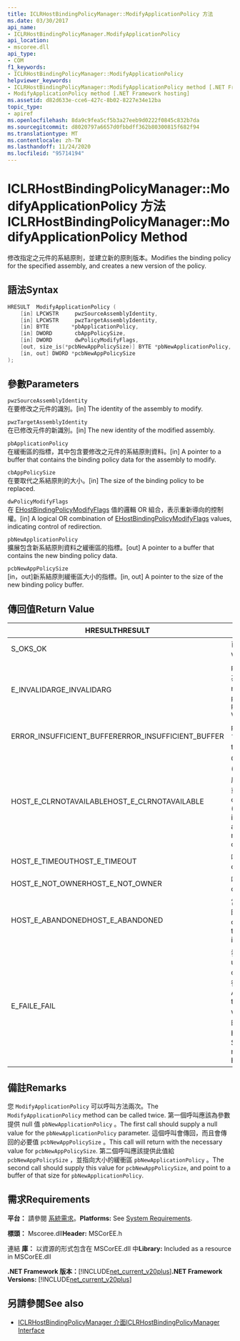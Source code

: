 ```yaml
---
title: ICLRHostBindingPolicyManager::ModifyApplicationPolicy 方法
ms.date: 03/30/2017
api_name:
- ICLRHostBindingPolicyManager.ModifyApplicationPolicy
api_location:
- mscoree.dll
api_type:
- COM
f1_keywords:
- ICLRHostBindingPolicyManager::ModifyApplicationPolicy
helpviewer_keywords:
- ICLRHostBindingPolicyManager::ModifyApplicationPolicy method [.NET Framework hosting]
- ModifyApplicationPolicy method [.NET Framework hosting]
ms.assetid: d82d633e-cce6-427c-8b02-8227e34e12ba
topic_type:
- apiref
ms.openlocfilehash: 8da9c9fea5cf5b3a27eeb9d0222f0845c832b7da
ms.sourcegitcommit: d8020797a6657d0fbbdff362b80300815f682f94
ms.translationtype: MT
ms.contentlocale: zh-TW
ms.lasthandoff: 11/24/2020
ms.locfileid: "95714194"
---
```

# <a name="iclrhostbindingpolicymanagermodifyapplicationpolicy-method"></a><span data-ttu-id="3d194-102">ICLRHostBindingPolicyManager::ModifyApplicationPolicy 方法</span><span class="sxs-lookup"><span data-stu-id="3d194-102">ICLRHostBindingPolicyManager::ModifyApplicationPolicy Method</span></span>

<span data-ttu-id="3d194-103">修改指定之元件的系結原則，並建立新的原則版本。</span><span class="sxs-lookup"><span data-stu-id="3d194-103">Modifies the binding policy for the specified assembly, and creates a new version of the policy.</span></span>  
  
## <a name="syntax"></a><span data-ttu-id="3d194-104">語法</span><span class="sxs-lookup"><span data-stu-id="3d194-104">Syntax</span></span>  
  
```cpp  
HRESULT  ModifyApplicationPolicy (  
    [in] LPCWSTR     pwzSourceAssemblyIdentity,
    [in] LPCWSTR     pwzTargetAssemblyIdentity,  
    [in] BYTE       *pbApplicationPolicy,  
    [in] DWORD       cbAppPolicySize,  
    [in] DWORD       dwPolicyModifyFlags,  
    [out, size_is(*pcbNewAppPolicySize)] BYTE *pbNewApplicationPolicy,
    [in, out] DWORD *pcbNewAppPolicySize  
);  
```  
  
## <a name="parameters"></a><span data-ttu-id="3d194-105">參數</span><span class="sxs-lookup"><span data-stu-id="3d194-105">Parameters</span></span>  

 `pwzSourceAssemblyIdentity`  
 <span data-ttu-id="3d194-106">在要修改之元件的識別。</span><span class="sxs-lookup"><span data-stu-id="3d194-106">[in] The identity of the assembly to modify.</span></span>  
  
 `pwzTargetAssemblyIdentity`  
 <span data-ttu-id="3d194-107">在已修改元件的新識別。</span><span class="sxs-lookup"><span data-stu-id="3d194-107">[in] The new identity of the modified assembly.</span></span>  
  
 `pbApplicationPolicy`  
 <span data-ttu-id="3d194-108">在緩衝區的指標，其中包含要修改之元件的系結原則資料。</span><span class="sxs-lookup"><span data-stu-id="3d194-108">[in] A pointer to a buffer that contains the binding policy data for the assembly to modify.</span></span>  
  
 `cbAppPolicySize`  
 <span data-ttu-id="3d194-109">在要取代之系結原則的大小。</span><span class="sxs-lookup"><span data-stu-id="3d194-109">[in] The size of the binding policy to be replaced.</span></span>  
  
 `dwPolicyModifyFlags`  
 <span data-ttu-id="3d194-110">在 [EHostBindingPolicyModifyFlags](ehostbindingpolicymodifyflags-enumeration.md) 值的邏輯 OR 組合，表示重新導向的控制權。</span><span class="sxs-lookup"><span data-stu-id="3d194-110">[in] A logical OR combination of [EHostBindingPolicyModifyFlags](ehostbindingpolicymodifyflags-enumeration.md) values, indicating control of redirection.</span></span>  
  
 `pbNewApplicationPolicy`  
 <span data-ttu-id="3d194-111">擴展包含新系結原則資料之緩衝區的指標。</span><span class="sxs-lookup"><span data-stu-id="3d194-111">[out] A pointer to a buffer that contains the new binding policy data.</span></span>  
  
 `pcbNewAppPolicySize`  
 <span data-ttu-id="3d194-112">[in，out]新系結原則緩衝區大小的指標。</span><span class="sxs-lookup"><span data-stu-id="3d194-112">[in, out] A pointer to the size of the new binding policy buffer.</span></span>  
  
## <a name="return-value"></a><span data-ttu-id="3d194-113">傳回值</span><span class="sxs-lookup"><span data-stu-id="3d194-113">Return Value</span></span>  
  
|<span data-ttu-id="3d194-114">HRESULT</span><span class="sxs-lookup"><span data-stu-id="3d194-114">HRESULT</span></span>|<span data-ttu-id="3d194-115">描述</span><span class="sxs-lookup"><span data-stu-id="3d194-115">Description</span></span>|  
|-------------|-----------------|  
|<span data-ttu-id="3d194-116">S_OK</span><span class="sxs-lookup"><span data-stu-id="3d194-116">S_OK</span></span>|<span data-ttu-id="3d194-117">已成功修改原則。</span><span class="sxs-lookup"><span data-stu-id="3d194-117">The policy was modified successfully.</span></span>|  
|<span data-ttu-id="3d194-118">E_INVALIDARG</span><span class="sxs-lookup"><span data-stu-id="3d194-118">E_INVALIDARG</span></span>|<span data-ttu-id="3d194-119">`pwzSourceAssemblyIdentity` 或為 `pwzTargetAssemblyIdentity` null 參考。</span><span class="sxs-lookup"><span data-stu-id="3d194-119">`pwzSourceAssemblyIdentity` or `pwzTargetAssemblyIdentity` was a null reference.</span></span>|  
|<span data-ttu-id="3d194-120">ERROR_INSUFFICIENT_BUFFER</span><span class="sxs-lookup"><span data-stu-id="3d194-120">ERROR_INSUFFICIENT_BUFFER</span></span>|<span data-ttu-id="3d194-121">`pbNewApplicationPolicy` 太小了。</span><span class="sxs-lookup"><span data-stu-id="3d194-121">`pbNewApplicationPolicy` is too small.</span></span>|  
|<span data-ttu-id="3d194-122">HOST_E_CLRNOTAVAILABLE</span><span class="sxs-lookup"><span data-stu-id="3d194-122">HOST_E_CLRNOTAVAILABLE</span></span>|<span data-ttu-id="3d194-123">Common language runtime (CLR) 尚未載入至進程，或 CLR 處於無法執行 managed 程式碼或成功處理呼叫的狀態。</span><span class="sxs-lookup"><span data-stu-id="3d194-123">The common language runtime (CLR) has not been loaded into a process, or the CLR is in a state in which it cannot run managed code or process the call successfully.</span></span>|  
|<span data-ttu-id="3d194-124">HOST_E_TIMEOUT</span><span class="sxs-lookup"><span data-stu-id="3d194-124">HOST_E_TIMEOUT</span></span>|<span data-ttu-id="3d194-125">呼叫已超時。</span><span class="sxs-lookup"><span data-stu-id="3d194-125">The call timed out.</span></span>|  
|<span data-ttu-id="3d194-126">HOST_E_NOT_OWNER</span><span class="sxs-lookup"><span data-stu-id="3d194-126">HOST_E_NOT_OWNER</span></span>|<span data-ttu-id="3d194-127">呼叫端沒有擁有鎖定。</span><span class="sxs-lookup"><span data-stu-id="3d194-127">The caller does not own the lock.</span></span>|  
|<span data-ttu-id="3d194-128">HOST_E_ABANDONED</span><span class="sxs-lookup"><span data-stu-id="3d194-128">HOST_E_ABANDONED</span></span>|<span data-ttu-id="3d194-129">當封鎖的執行緒或光纖正在等候時，已取消事件。</span><span class="sxs-lookup"><span data-stu-id="3d194-129">An event was canceled while a blocked thread or fiber was waiting on it.</span></span>|  
|<span data-ttu-id="3d194-130">E_FAIL</span><span class="sxs-lookup"><span data-stu-id="3d194-130">E_FAIL</span></span>|<span data-ttu-id="3d194-131">發生未知的嚴重失敗。</span><span class="sxs-lookup"><span data-stu-id="3d194-131">An unknown catastrophic failure occurred.</span></span> <span data-ttu-id="3d194-132">在方法傳回 E_FAIL 之後，就無法在進程中使用 CLR。</span><span class="sxs-lookup"><span data-stu-id="3d194-132">After a method returns E_FAIL, the CLR is no longer usable within the process.</span></span> <span data-ttu-id="3d194-133">對裝載方法的後續呼叫會傳回 HOST_E_CLRNOTAVAILABLE。</span><span class="sxs-lookup"><span data-stu-id="3d194-133">Subsequent calls to hosting methods return HOST_E_CLRNOTAVAILABLE.</span></span>|  
  
## <a name="remarks"></a><span data-ttu-id="3d194-134">備註</span><span class="sxs-lookup"><span data-stu-id="3d194-134">Remarks</span></span>  

 <span data-ttu-id="3d194-135">您 `ModifyApplicationPolicy` 可以呼叫方法兩次。</span><span class="sxs-lookup"><span data-stu-id="3d194-135">The `ModifyApplicationPolicy` method can be called twice.</span></span> <span data-ttu-id="3d194-136">第一個呼叫應該為參數提供 null 值 `pbNewApplicationPolicy` 。</span><span class="sxs-lookup"><span data-stu-id="3d194-136">The first call should supply a null value for the `pbNewApplicationPolicy` parameter.</span></span> <span data-ttu-id="3d194-137">這個呼叫會傳回，而且會傳回的必要值 `pcbNewAppPolicySize` 。</span><span class="sxs-lookup"><span data-stu-id="3d194-137">This call will return with the necessary value for `pcbNewAppPolicySize`.</span></span> <span data-ttu-id="3d194-138">第二個呼叫應該提供此值給 `pcbNewAppPolicySize` ，並指向大小的緩衝區 `pbNewApplicationPolicy` 。</span><span class="sxs-lookup"><span data-stu-id="3d194-138">The second call should supply this value for `pcbNewAppPolicySize`, and point to a buffer of that size for `pbNewApplicationPolicy`.</span></span>  
  
## <a name="requirements"></a><span data-ttu-id="3d194-139">需求</span><span class="sxs-lookup"><span data-stu-id="3d194-139">Requirements</span></span>  

 <span data-ttu-id="3d194-140">**平台：** 請參閱 [系統需求](../../get-started/system-requirements.md)。</span><span class="sxs-lookup"><span data-stu-id="3d194-140">**Platforms:** See [System Requirements](../../get-started/system-requirements.md).</span></span>  
  
 <span data-ttu-id="3d194-141">**標頭：** Mscoree.dll</span><span class="sxs-lookup"><span data-stu-id="3d194-141">**Header:** MSCorEE.h</span></span>  
  
 <span data-ttu-id="3d194-142">連結 **庫：** 以資源的形式包含在 MSCorEE.dll 中</span><span class="sxs-lookup"><span data-stu-id="3d194-142">**Library:** Included as a resource in MSCorEE.dll</span></span>  
  
 <span data-ttu-id="3d194-143">**.NET Framework 版本：**[!INCLUDE[net_current_v20plus](../../../../includes/net-current-v20plus-md.md)]</span><span class="sxs-lookup"><span data-stu-id="3d194-143">**.NET Framework Versions:** [!INCLUDE[net_current_v20plus](../../../../includes/net-current-v20plus-md.md)]</span></span>  
  
## <a name="see-also"></a><span data-ttu-id="3d194-144">另請參閱</span><span class="sxs-lookup"><span data-stu-id="3d194-144">See also</span></span>

- [<span data-ttu-id="3d194-145">ICLRHostBindingPolicyManager 介面</span><span class="sxs-lookup"><span data-stu-id="3d194-145">ICLRHostBindingPolicyManager Interface</span></span>](iclrhostbindingpolicymanager-interface.md)
